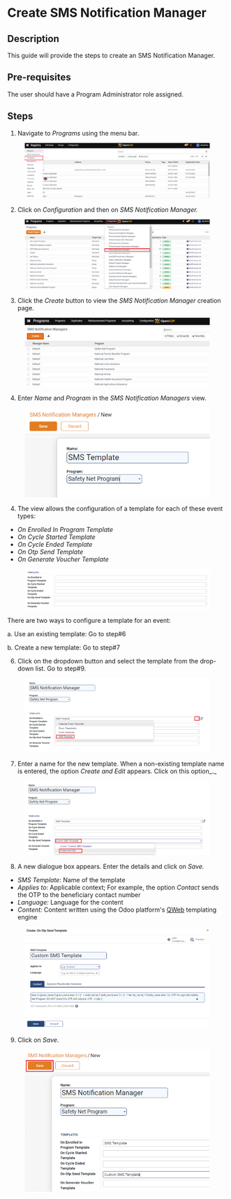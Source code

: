 # Create SMS Notification Manager

## Description

This guide will provide the steps to create an SMS Notification Manager.

## Pre-requisites

The user should have a Program Administrator role assigned.

## Steps

1. Navigate to _Programs_ using the menu bar.

<figure><img src="../../../../../../../.gitbook/assets/home-page-openg2p (10).png" alt=""><figcaption></figcaption></figure>

2. Click on _Configuration_ and then on _SMS Notification Manager._

<figure><img src="../../../../../../../.gitbook/assets/sms-notification (1).png" alt=""><figcaption></figcaption></figure>

3. Click the _Create_ button to view the _SMS Notification Manager_ creation page.

<figure><img src="../../../../../../../.gitbook/assets/sms-create (1).PNG" alt=""><figcaption></figcaption></figure>

4. Enter _Name_ and _Program_ in the _SMS Notification Managers_ view.

<figure><img src="../../../../../../../.gitbook/assets/sms-template-name-and-program (2) (1).png" alt="" width="456"><figcaption></figcaption></figure>

4. The view allows the configuration of a template for each of these event types:

* _On Enrolled In Program Template_
* _On Cycle Started Template_
* _On Cycle Ended Template_
* _On Otp Send Template_
* _On Generate Voucher Template_

<figure><img src="../../../../../../../.gitbook/assets/sms-template-event-types.PNG" alt=""><figcaption></figcaption></figure>

There are two ways to configure a template for an event:

a. Use an existing template: Go to step#6

b. Create a new template: Go to step#7

6. Click on the dropdown button and select the template from the drop-down list. Go to step#9.

<figure><img src="../../../../../../../.gitbook/assets/select-existing-template.png" alt=""><figcaption></figcaption></figure>

7. Enter a name for the new template. When a non-existing template name is entered, the option _Create and Edit_ appears. Click on this option\_.\_

<figure><img src="../../../../../../../.gitbook/assets/create-new-template.png" alt=""><figcaption></figcaption></figure>

8. A new dialogue box appears. Enter the details and click on _Save._

* _SMS Template_: Name of the template
* _Applies to_: Applicable context; For example, the option _Contact_ sends the OTP to the beneficiary contact number
* _Language:_ Language for the content
* _Content:_ Content written using the Odoo platform's [QWeb](https://www.odoo.com/documentation/16.0/developer/reference/frontend/qweb.html) templating engine

<figure><img src="../../../../../../../.gitbook/assets/enter-sms-template-details.PNG" alt=""><figcaption></figcaption></figure>

9. Click on _Save_.

<figure><img src="../../../../../../../.gitbook/assets/save-sms-notification-manager.png" alt=""><figcaption></figcaption></figure>

